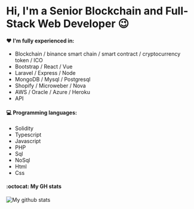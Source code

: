 # Hi, I'm a Senior Blockchain and Full-Stack Web Developer  :wink:
 
#### :heart: I'm fully experienced in:

- Blockchain / binance smart chain / smart contract / cryptocurrency token / ICO
- Bootstrap / React / Vue
- Laravel / Express / Node
- MongoDB / Mysql / Postgresql
- Shopify / Microweber / Nova
- AWS / Oracle / Azure / Heroku
- API

#### :computer: Programming languages:

- Solidity
- Typescript
- Javascript
- PHP
- Sql
- NoSql
- Html
- Css

#### :octocat: My GH stats

![My github stats](https://github-readme-stats.vercel.app/api?username=charming193&count_private=true&show_icons=true) 
